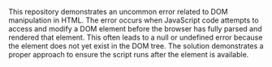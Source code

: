 This repository demonstrates an uncommon error related to DOM manipulation in HTML. The error occurs when JavaScript code attempts to access and modify a DOM element before the browser has fully parsed and rendered that element. This often leads to a null or undefined error because the element does not yet exist in the DOM tree.  The solution demonstrates a proper approach to ensure the script runs after the element is available.